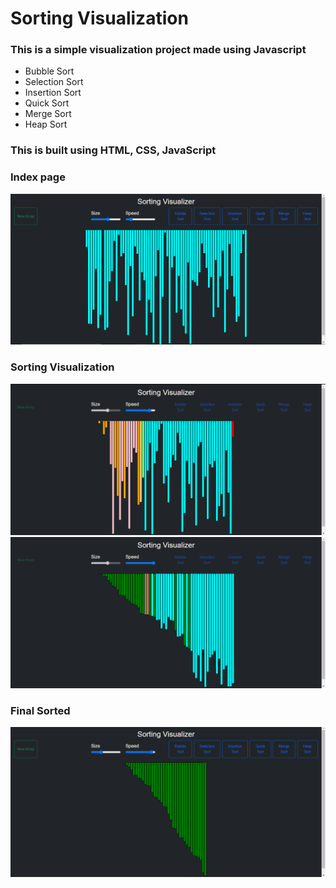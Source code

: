 # Sorting Visualization

### This is a simple visualization project made using Javascript

- Bubble Sort
- Selection Sort
- Insertion Sort
- Quick Sort
- Merge Sort
- Heap Sort

### This is built using HTML, CSS, JavaScript <br/>


### Index page <br/>

<img src="img/start.png"> <br/>

### Sorting Visualization <br/>

<img src="img/sort1.png"> <br/>
<img src="img/sort2.png"> <br/>

### Final Sorted <br/>

<img src="img/final.png"> <br/>
